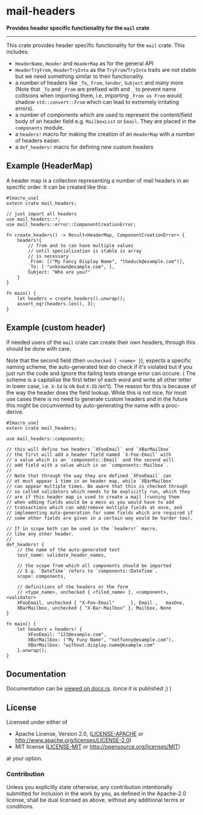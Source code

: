 
# mail-headers

**Provides header specific functionality for the `mail` crate**

---

This crate provides header specific functionality for the `mail`
crate. This includes:

- `HeaderName`, `Header` and `HeaderMap` as for the general API
- `HeaderTryFrom`, `HeaderTryInto` as the `TryFrom`/`TryInto`
  traits are not stable but we need something similar to their
  functionality.
- a number of headers like `_To`,`_From`, `Sender`, `Subject`
  and many more (Note that `_To` and `_From` are prefixed with
  and `_` to prevent name collisions when importing them, i.e.
  importing `_From as From` would shadow `std::convert::From`
  which can lead to extremely irritating errors).
- a number of components which are used to represent the
  content/field body of an header field e.g. `MailboxList`
  or `Email`. They are placed in the `components` module.
- a `headers!` macro for making the creation of an `HeaderMap`
  with a number of headers easier.
- a `def_headers!` macro for defining new custom headers

## Example (HeaderMap)

A header map is a collection representing a number
of mail headers in an specific order. It can be
created like this:

```
#[macro_use]
extern crate mail_headers;

// just import all headers
use mail_headers::*;
use mail_headers::error::ComponentCreationError;

fn create_headers() -> Result<HeaderMap, ComponentCreationError> {
    headers!{
        // from and to can have multiple values
        // until specialization is stable is array
        // is necessary
        _From: [("My Fancy Display Name", "theduck@example.com")],
        _To: [ "unknown@example.com", ],
        Subject: "Who are you?"
    }
}

fn main() {
    let headers = create_headers().unwrap();
    assert_eq!(headers.len(), 3);
}
```

## Example (custom header)

If needed users of the `mail` crate can create their own
headers, through this should be done with care.

Note that the second field (then `unchecked { <name> }`),
expects a specific naming scheme, the auto-generated test
do check if it's violated but if you just run the code and
ignore the failing tests strange error can occure. (
The scheme is a capitalise the first letter of each
word and write all other letter in lower case, i.e.
`X-Id` is ok but `X-ID` isn't). The reason for this is because
of the way the header does the field lookup. While this
is not nice, for most use cases there is no need to
generate custom headers and in the future this might be
circumvented by auto-generating the name with a proc-derive.

```
#[macro_use]
extern crate mail_headers;

use mail_headers::components;

// this will define two headers `XFooEmail` and `XBarMailbox`
// the first will add a header field named `X-Foo-Email` with
// a value which is an `components::Email` and the second will
// add field with a value which is an `components::Mailbox`.
//
// Note that through the way they are defined `XFooEmail` can
// at most appear 1 time in an header map, while `XBarMailbox`
// can appear multiple times. Be aware that this is checked through
// so called validators which needs to be explicitly run, which they
// are if this header map is used to create a mail (running them
// when adding fields would be a mess as you would have to add
// transactions which can add/remove multiple fields at once, and
// implementing auto-generation for some fields which are required if
// some other fields are given in a certain way would be harder too).

// If in scope both can be used in the `headers!` macro,
// like any other header.
// 
def_headers! {
    // the name of the auto-generated test
    test_name: validate_header_names,
    
    // the scope from which all components should be imported
    // E.g. `DateTime` refers to `components::DateTime`.
    scope: components,

    // definitions of the headers or the form
    // <type_name>, unchecked { <filed_name> }, <component>, <validator>
    XFooEmail, unchecked { "X-Foo-Email"      }, Email ,   maxOne,
    XBarMailbox, unchecked { "X-Bar-Mailbox" }, Mailbox, None
}

fn main() {
    let headers = headers! {
        XFooEmail: "123@example.com",
        XBarMailbox: ("My Funy Name", "notfunny@example.com"),
        XBarMailbox: "without.display.name@example.com"
    }.unwrap();
}
```


## Documentation

Documentation can be [viewed on docs.rs](https://docs.rs/mail-headers).
(once it is published ;) )


## License

Licensed under either of

 * Apache License, Version 2.0, ([LICENSE-APACHE](LICENSE-APACHE) or http://www.apache.org/licenses/LICENSE-2.0)
 * MIT license ([LICENSE-MIT](LICENSE-MIT) or http://opensource.org/licenses/MIT)

at your option.

### Contribution

Unless you explicitly state otherwise, any contribution intentionally submitted
for inclusion in the work by you, as defined in the Apache-2.0 license, shall be dual licensed as above, without any
additional terms or conditions.
